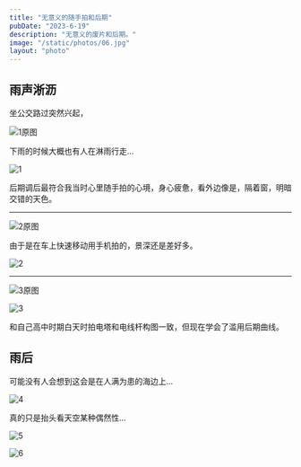 ```yaml
---
title: "无意义的随手拍和后期"
pubDate: "2023-6-19"
description: "无意义的废片和后期。"
image: "/static/photos/06.jpg"
layout: "photo"
---
```


## 雨声淅沥

坐公交路过突然兴起，

![1原图](/static/photos/1.jpg)

下雨的时候大概也有人在淋雨行走...

![1](/static/photos/01.jpg)

后期调后最符合我当时心里随手拍的心境，身心疲惫，看外边像是，隔着窗，明暗交错的天色。

---

![2原图](/static/photos/2.jpg)

由于是在车上快速移动用手机拍的，景深还是差好多。

![2](/static/photos/02.jpg)

---

![3原图](/static/photos/3.jpg)

![3](/static/photos/03.jpg)

和自己高中时期白天时拍电塔和电线杆构图一致，但现在学会了滥用后期曲线。

## 雨后

可能没有人会想到这会是在人满为患的海边上...

![4](/static/photos/04.jpg)

真的只是抬头看天空某种偶然性...

![5](/static/photos/05.jpg)

![6](/static/photos/06.jpg)
